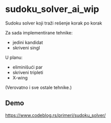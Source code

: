 # sudoku_solver_ai_wip
Sudoku solver koji traži rešenje korak po korak

Za sada implementirane tehnike:

- jedini kandidat
- skriveni singl

U planu:

- eliminišući par
- skriveni tripleti
- X-wing

(Verovatno i sve ostale tehnike.)

## Demo

https://www.codeblog.rs/primeri/sudoku_solver/
